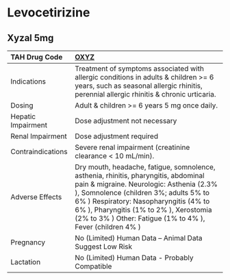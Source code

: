 # Levocetirizine

## Xyzal 5mg

| TAH Drug Code      | [**OXYZ**](https://www.tahsda.org.tw/drugs/hissearch.php?drug_code=OXYZ)                                                                                                                                                                                                                                                  |
|:-------------------|:--------------------------------------------------------------------------------------------------------------------------------------------------------------------------------------------------------------------------------------------------------------------------------------------------------------------------|
| Indications        | Treatment of symptoms associated with allergic conditions in adults & children >= 6 years, such as seasonal allergic rhinitis, perennial allergic rhinitis & chronic urticaria.                                                                                                                                           |
| Dosing             | Adult & children >= 6 years 5 mg once daily.                                                                                                                                                                                                                                                                              |
| Hepatic Impairment | Dose adjustment not necessary                                                                                                                                                                                                                                                                                             |
| Renal Impairment   | Dose adjustment required                                                                                                                                                                                                                                                                                                  |
| Contraindications  | Severe renal impairment (creatinine clearance < 10 mL/min).                                                                                                                                                                                                                                                               |
| Adverse Effects    | Dry mouth, headache, fatigue, somnolence, asthenia, rhinitis, pharyngitis, abdominal pain & migraine. Neurologic: Asthenia (2.3% ), Somnolence (children 3%; adults 5% to 6% ) Respiratory: Nasopharyngitis (4% to 6% ), Pharyngitis (1% to 2% ), Xerostomia (2% to 3% ) Other: Fatigue (1% to 4% ), Fever (children 4% ) |
| Pregnancy          | No (Limited) Human Data – Animal Data Suggest Low Risk                                                                                                                                                                                                                                                                    |
| Lactation          | No (Limited) Human Data - Probably Compatible                                                                                                                                                                                                                                                                             |

